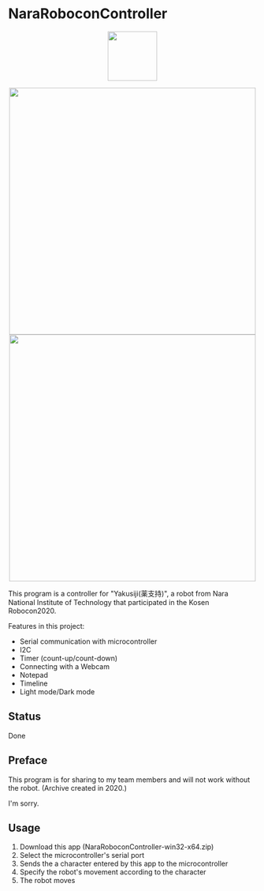 # NaraRoboconController

<p align="center">
<img src="https://user-images.githubusercontent.com/80097719/181907919-ee7ff8a7-1104-49d8-a749-cb276ad9e7b7.png" width="100">
</p>

<p align="center">
<img src="https://user-images.githubusercontent.com/80097719/181908076-a4aac159-328e-46a9-9456-bba536f5915c.jpg" width="500">
<img src="https://user-images.githubusercontent.com/80097719/181908142-91bc2693-4694-49f3-8d98-a4df765f3a0a.jpg" width="500">
</p>

This program is a controller for "Yakusiji(薬支持)", a robot from Nara National Institute of Technology that participated in the Kosen Robocon2020.

Features in this project:

- Serial communication with microcontroller
- I2C
- Timer (count-up/count-down)
- Connecting with a Webcam
- Notepad
- Timeline
- Light mode/Dark mode

## Status

Done

## Preface

This program is for sharing to my team members and will not work without the robot. (Archive created in 2020.)

I'm sorry.

## Usage

1. Download this app (NaraRoboconController-win32-x64.zip)
2. Select the microcontroller's serial port
3. Sends the a character entered by this app to the microcontroller
4. Specify the robot's movement according to the character
5. The robot moves
